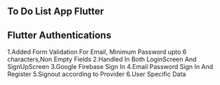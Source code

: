 ## To Do List App Flutter

## Flutter Authentications

1.Added Form Validation For Email, Minimum Password upto 6 characters,Non Empty Fields
2.Handled In Both LoginScreen And SignUpScreen
3.Google Firebase Sign In
4.Email Password Sign In And Register
5.Signout according to Provider
6.User Specific Data

